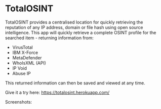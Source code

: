 # TotalOSINT
TotalOSINT provides a centralised location for quickly retrieving the reputation of any IP address, domain or file hash using open source intelligence. 
This app will quickly retrieve a complete OSINT profile for the searched item - returning information from:

- VirusTotal
- IBM X-Force
- MetaDefender
- WhoIsXML (API)
- IP Void
- Abuse IP

This returned information can then be saved and viewed at any time.

Give it a try here: https://totalosint.herokuapp.com/

Screenshots:
